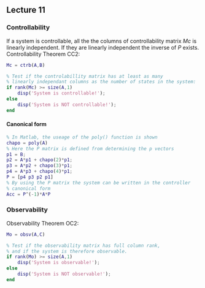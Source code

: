 ## Lecture 11
### Controllability
If a system is controllable, all the the columns of controllability matrix $Mc$ is linearly independent. If they are linearly independent the inverse of $P$ exists.
Controllability Theorem CC2:
```MATLAB
Mc = ctrb(A,B)

% Test if the controlabillity matrix has at least as many
% linearly independant columns as the number of states in the system:
if rank(Mc) >= size(A,1)
	disp('System is controllable!');
else
	disp('System is NOT controllable!');
end
```
#### Canonical form
```MATLAB
% In Matlab, the useage of the poly() function is shown
chapo = poly(A)
% Here the P matrix is defined from determining the p vectors
p1 = B;
p2 = A*p1 + chapo(2)*p1;
p3 = A*p2 + chapo(3)*p1;
p4 = A*p3 + chapo(4)*p1;
P = [p4 p3 p2 p1]
% By using the P matrix the system can be written in the controller
% canonical form
Acc = P^(-1)*A*P
```

### Observability
Observability Theorem OC2:
```MATLAB
Mo = obsv(A,C)

% Test if the observability matrix has full column rank,
% and if the system is therefore observable.
if rank(Mo) >= size(A,1)
	disp('System is observable!');
else
	disp('System is NOT observable!');
end
```